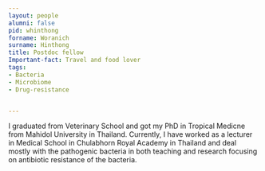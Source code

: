 ```yaml
--- 
layout: people
alumni: false
pid: whinthong
forname: Woranich
surname: Hinthong 
title: Postdoc fellow 
Important-fact: Travel and food lover 
tags:   
- Bacteria
- Microbiome  
- Drug-resistance 


---
```


I graduated from Veterinary School and got my PhD in Tropical Medicne from Mahidol University in Thailand. Currently, I have worked as a lecturer in Medical School in Chulabhorn Royal Academy in Thailand and deal mostly with the pathogenic bacteria in both teaching and research focusing on antibiotic resistance of the bacteria. 